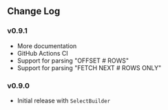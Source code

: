 ## Change Log

### v0.9.1

- More documentation
- GitHub Actions CI
- Support for parsing "OFFSET # ROWS"
- Support for parsing "FETCH NEXT # ROWS ONLY"

### v0.9.0

- Initial release with `SelectBuilder`
